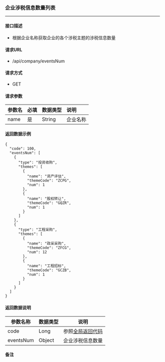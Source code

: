 ### 企业涉税信息数量列表

---

#### 接口描述

* 根据企业名称获取企业的各个涉税主题的涉税信息数量

#### 请求URL

* /api/company/eventsNum

#### 请求方式

* GET

#### 请求参数

| 参数名 | 必填 | 数据类型 | 说明 |
| :--- | :--- | :--- | :--- |
| name | 是 | String | 企业名称 |

#### 返回数据示例

```
{
  "code": 100,
  "eventsNum": [
    {
      "type": "投资收购",
      "themes": [
        {
          "name": "资产评估",
          "themeCode": "ZCPG",
          "num": 1
        },
        {
          "name": "股权转让",
          "themeCode": "GQZR",
          "num": 1
        }
      ]
    },
    {
      "type": "工程采购",
      "themes": [
        {
          "name": "政采采购",
          "themeCode": "ZFCG",
          "num": 12
        },
        {
          "name": "工程招标",
          "themeCode": "GCZB",
          "num": 1
        }
      ]
    }
  ]
}
```

#### 返回数据说明

| 参数名称 | 数据类型 | 说明 |
| --- | --- | --- |
| code | Long | 参照[全局返回代码](/数据词典.md) |
| eventsNum | Object | 企业涉税信息数量 |

#### 备注



